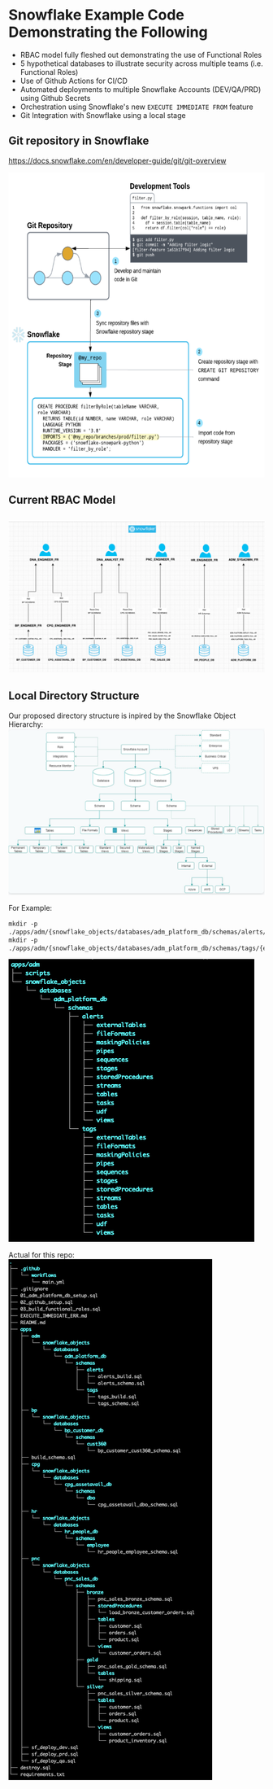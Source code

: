 # Snowflake Example Code Demonstrating the Following
- RBAC model fully fleshed out demonstrating the use of Functional Roles  
- 5 hypothetical databases to illustrate security across multiple teams (i.e. Functional Roles)    
- Use of Github Actions for CI/CD  
- Automated deployments to multiple Snowflake Accounts (DEV/QA/PRD) using Github Secrets  
- Orchestration using Snowflake's new ```EXECUTE IMMEDIATE FROM``` feature  
- Git Integration with Snowflake using a local stage  

## Git repository in Snowflake
https://docs.snowflake.com/en/developer-guide/git/git-overview
<p align="center">
    <img src=".images/git_integration.png" alt="Git Integration with Snowflake using a local stage" width="600" height="600">
</p>

## Current RBAC Model

![RBAC Model](.images/rbac_diagram.png)
--------------------------------------------------------------  
## Local Directory Structure 





Our proposed directory structure is inpired by the Snowflake Object Hierarchy:  
![Snowflake Object Hierarchy](./.images/snowflakeObjectHierarchy.png)

For Example:  
```
mkdir -p ./apps/adm/{snowflake_objects/databases/adm_platform_db/schemas/alerts/{externalTables,fileFormats,maskingPolicies,pipes,stages,streams,tables,tasks,views,sequences,storedProcedures,udf,streams,tasks},scripts};  
mkdir -p ./apps/adm/{snowflake_objects/databases/adm_platform_db/schemas/tags/{externalTables,fileFormats,maskingPolicies,pipes,stages,streams,tables,tasks,views,sequences,storedProcedures,udf,streams,tasks},scripts};  
```

![Resulting Directory Structure](./.images/directoryStructure.png)

Actual for this repo:
![Our Current Directory Structure](./.images/actualDirectoryStructure.png)
